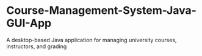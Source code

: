 # Course-Management-System-Java-GUI-App
A desktop-based Java application for managing university courses, instructors, and grading
